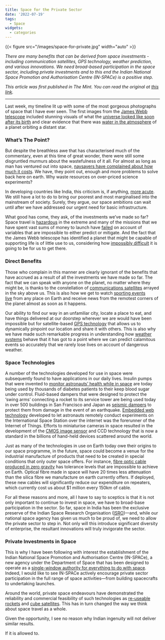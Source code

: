 ```yaml
---
title: Space for the Private Sector
date: '2022-07-19'
tags:
  - Space
widgets:
  - categories
---
```

{{< figure src="/images/space-for-private.jpg" width="auto" >}}

_There are many benefits that can be derived from space investments - including communication satellites, GPS technology, weather prediction, and various innovations. We need broad-based participation in the space sector, including private investments and to this end the Indian National Space Promotion and Authorisation Centre (IN-SPACe) is a positive step._

_This article was first published in The Mint. You can read the original at_ [_this link_](https://www.livemint.com/opinion/columns/why-the-sceptics-are-wrong-and-we-must-invest-in-space-11658246460149.html)_._

* * *

Last week, my timeline lit up with some of the most gorgeous photographs of space that I have ever seen. The first images from the [James Webb telescope](https://jwst.nasa.gov/index.html) included stunning visuals of what the [universe looked like soon after its birth](https://jwst.nasa.gov/content/webbLaunch/assets/images/firstImages//image1-DeepField/STSCI-J-p22035a-2000px.jpg) and clear evidence that there was [water in the atmosphere](https://jwst.nasa.gov/content/webbLaunch/assets/images/firstImages/image2-Exoplanet/MainImageExoplanet-4000px.jpg) of a planet orbiting a distant star.

### What’s The Point?

But despite the breathless awe that has characterised much of the commentary, even at this time of great wonder, there were still some disgruntled murmurs about the wastefulness of it all. For almost as long as man has ventured out into space, [naysayers have complained about how much it costs](https://medium.com/predict/why-space-exploration-is-a-waste-of-money-ca320cfac63c). We have, they point out, enough and more problems to solve back here on earth. Why waste resources on over-priced science experiments?

In developing countries like India, this criticism is, if anything, [more acute](https://economictimes.indiatimes.com/news/science/should-india-spend-money-on-space-programmes-or-focus-on-countrys-malnourished-population/articleshow/47731611.cms). We still have a lot to do to bring our poorest and most marginalised into the mainstream of society. Surely, they argue, our space ambitions can wait until after we have addressed our urgent need for basic infrastructure.

What good has come, they ask, of the investments we’ve made so far? Space travel is [hazardous](https://www.nasa.gov/hrp/5-hazards-of-human-spaceflight) in the extreme and many of the missions that we have spent vast sums of money to launch have [failed](https://spaceflightnow.com/2019/09/06/indias-first-attempt-to-land-on-the-moon-appears-to-end-in-failure/) on account of variables that are impossible to either predict or mitigate. And the fact that the James Webb telescope has identified a planet that might be capable of supporting life is of little use to us, considering how [impossibly difficult](https://www.smithsonianmag.com/science-nature/can-we-power-a-space-mission-to-an-exoplanet-3948923/) it is going to be for us to get there.

### Direct Benefits

Those who complain in this manner are clearly ignorant of the benefits that have accrued as a result of all the investments we have made so far. The fact that we can speak with anyone on the planet, no matter where they might be, is thanks to the constellation of [communications satellites](https://www.thomasnet.com/articles/other/communications-satellite/) arrayed in the sky above us. This is also how we get to watch [sporting events live](https://www.eurisy.eu/communications-satellites-behind-the-scenes-of-the-olympics/) from any place on Earth and receive news from the remotest corners of the planet almost as soon as it happens.

Our ability to find our way in an unfamiliar city, locate a place to eat, and have things delivered at our doorstep wherever we are would have been impossible but for satellite-based [GPS technology](https://en.wikipedia.org/wiki/Global_Positioning_System) that allows us to dynamically pinpoint our location and share it with others. This is also why we have made such remarkable progress in understanding how [weather systems](https://www.sciencedirect.com/topics/engineering/weather-satellites) behave that it has got to a point where we can predict calamitous events so accurately that we rarely lose lives on account of dangerous weather.

### Space Technologies

A number of the technologies developed for use in space were subsequently found to have applications in our daily lives. Insulin pumps that were invented to [monitor astronauts’ health while in space](https://www.healthline.com/diabetesmine/nasa-tech-and-diabetes#Space-Age-Insulin-Pump) are today being used by thousands of diabetes patients to their keep blood sugar under control. Fluid-based dampers that were designed to protect the ‘swing arms’ connecting a rocket to its service tower are being used today in over 500 buildings in San Francisco and Japan as [seismic dampers](https://www.spacefoundation.org/space_technology_hal/seismic-damper-technology/) to protect them from damage in the event of an earthquake. [Embedded web technology](https://ntrs.nasa.gov/citations/20050181960) developed to let astronauts remotely conduct experiments on the International Space Station over the internet was the forerunner of the Internet of Things. Efforts to miniaturise cameras in space resulted in the development of the [CMOS image sensor](https://www.circuitinsight.com/pdf/invention_cmos_image_sensors_smta.pdf) and CCD technology that is now a standard in the billions of hand-held devices scattered around the world.

Just as many of the technologies in use on Earth today owe their origins to our space programme, in the future, space could become a venue for the industrial manufacture of products that need to be created in special conditions that only outer space offers. For instance, [fibre optic cable produced in zero gravity](https://www.findlight.net/blog/2020/11/01/zblan-fibers/) has tolerance levels that are impossible to achieve on Earth. Optical fibre made in space will have 20 times less attenuation than the silica fibre we manufacture on earth currently offers. If deployed, these new cables will significantly reduce our expenditure on repeaters, which currently cost us about $1 million every 150km of cable.

For all these reasons and more, all I have to say to sceptics is that it is not only important to continue to invest in space, we have to broad-base participation in the sector. So far, space in India has been the exclusive preserve of the Indian Space Research Organisation ([ISRO](https://www.isro.gov.in/))—and, while our national space agency has given us much to be proud of, we need to allow the private sector to step in. Not only will this introduce significant diversity of enterprise, the resultant innovations will truly invigorate the sector.

### Private Investments in Space

This is why I have been following with interest the establishment of the Indian National Space Promotion and Authorisation Centre (IN-SPACe), a new agency under the Department of Space that has been designed to operate as a [single-window authority for everything to do with space](https://www.isro.gov.in/indian-national-space-promotion-and-authorization-center-space/roles-and-responsibilities). Indeed, I would like to see IN-SPACe actively encourage private sector participation in the full range of space activities—from building spacecrafts to undertaking launches.

Around the world, private space endeavours have demonstrated the reliability and commercial feasibility of such technologies as [re-useable rockets](https://grist.org/science/elon-musks-reusable-rocket-could-save-more-than-just-money/) and [cube satellites](https://www.nasa.gov/mission_pages/cubesats/overview). This has in turn changed the way we think about space travel as a whole.

Given the opportunity, I see no reason why Indian ingenuity will not deliver similar results.

If it is allowed to.
